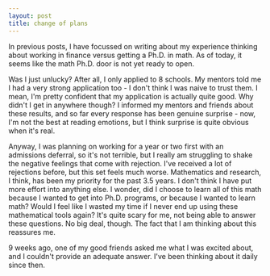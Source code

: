 ```yaml
---
layout: post
title: change of plans
---
```


In previous posts, I have focussed on writing about my experience thinking about working in finance versus getting a Ph.D. in math. As of today, it seems like the math Ph.D. door is not yet ready to open. 

Was I just unlucky? After all, I only applied to 8 schools. My mentors told me I had a very strong application too - I don't think I was naive to trust them. I mean, I'm pretty confident that my application is actually quite good. Why didn't I get in anywhere though? I informed my mentors and friends about these results, and so far every response has been genuine surprise - now, I'm not the best at reading emotions, but I think surprise is quite obvious when it's real. 

Anyway, I was planning on working for a year or two first with an admissions deferral, so it's not terrible, but I really am struggling to shake the negative feelings that come with rejection. I've received a lot of rejections before, but this set feels much worse. Mathematics and research, I think, has been my priority for the past 3.5 years. I don't think I have put more effort into anything else. I wonder, did I choose to learn all of this math because I wanted to get into Ph.D. programs, or because I wanted to learn math? Would I feel like I wasted my time if I never end up using these mathematical tools again? It's quite scary for me, not being able to answer these questions. No big deal, though. The fact that I am thinking about this reassures me. 

9 weeks ago, one of my good friends asked me what I was excited about, and I couldn't provide an adequate answer. I've been thinking about it daily since then.
